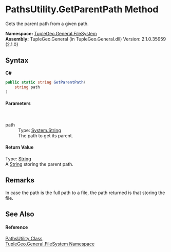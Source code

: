# PathsUtility.GetParentPath Method 
 

Gets the parent path from a given path.

**Namespace:**&nbsp;<a href="N_TupleGeo_General_FileSystem">TupleGeo.General.FileSystem</a><br />**Assembly:**&nbsp;TupleGeo.General (in TupleGeo.General.dll) Version: 2.1.0.35959 (2.1.0)

## Syntax

**C#**<br />
``` C#
public static string GetParentPath(
	string path
)
```


#### Parameters
&nbsp;<dl><dt>path</dt><dd>Type: <a href="http://msdn2.microsoft.com/en-us/library/s1wwdcbf" target="_blank">System.String</a><br />The path to get its parent.</dd></dl>

#### Return Value
Type: <a href="http://msdn2.microsoft.com/en-us/library/s1wwdcbf" target="_blank">String</a><br />A <a href="http://msdn2.microsoft.com/en-us/library/s1wwdcbf" target="_blank">String</a> storing the parent path.

## Remarks
In case the path is the full path to a file, the path returned is that storing the file.

## See Also


#### Reference
<a href="T_TupleGeo_General_FileSystem_PathsUtility">PathsUtility Class</a><br /><a href="N_TupleGeo_General_FileSystem">TupleGeo.General.FileSystem Namespace</a><br />